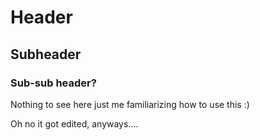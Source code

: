 # Header
## Subheader
### Sub-sub header?

Nothing to see here just me familiarizing how to use this :)

Oh no it got edited, anyways....
